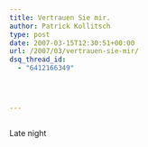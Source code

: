 ```yaml
---
title: Vertrauen Sie mir.
author: Patrick Kollitsch
type: post
date: 2007-03-15T12:30:51+00:00
url: /2007/03/vertrauen-sie-mir/
dsq_thread_id:
  - "6412166349"




---
```

<div class="flickr">
  <a href="http://www.flickr.com/photos/schreibblogade/422279224/"><img src="//farm1.static.flickr.com/160/422279224_9fd75a4167.jpg" class="flickr-photo" alt="" /></a></p> 
  
  <p>
    Late night
  </p>
</div>
